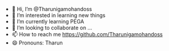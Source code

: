 - 👋 Hi, I’m @Tharunigamohandoss
- 👀 I’m interested in learning new things
- 🌱 I’m currently learning PEGA
- 💞️ I’m looking to collaborate on ...
- 📫 How to reach me https://github.com/Tharunigamohandoss
- 😄 Pronouns: Tharun


<!---
Tharunigamohandoss/Tharunigamohandoss is a ✨ special ✨ repository because its `README.md` (this file) appears on your GitHub profile.
You can click the Preview link to take a look at your changes.
--->
